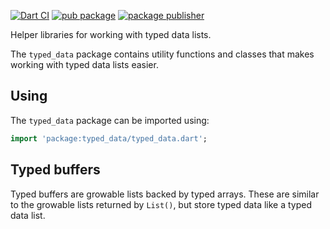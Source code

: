 [![Dart CI](https://github.com/dart-lang/typed_data/actions/workflows/test-package.yml/badge.svg)](https://github.com/dart-lang/typed_data/actions/workflows/test-package.yml)
[![pub package](https://img.shields.io/pub/v/typed_data.svg)](https://pub.dev/packages/typed_data)
[![package publisher](https://img.shields.io/pub/publisher/typed_data.svg)](https://pub.dev/packages/typed_data/publisher)

Helper libraries for working with typed data lists.

The `typed_data` package contains utility functions and classes that makes working with typed data lists easier.

## Using

The `typed_data` package can be imported using:

```dart
import 'package:typed_data/typed_data.dart';
```

## Typed buffers

Typed buffers are growable lists backed by typed arrays.
These are similar to the growable lists returned by `List()`, 
but store typed data like a typed data list.
